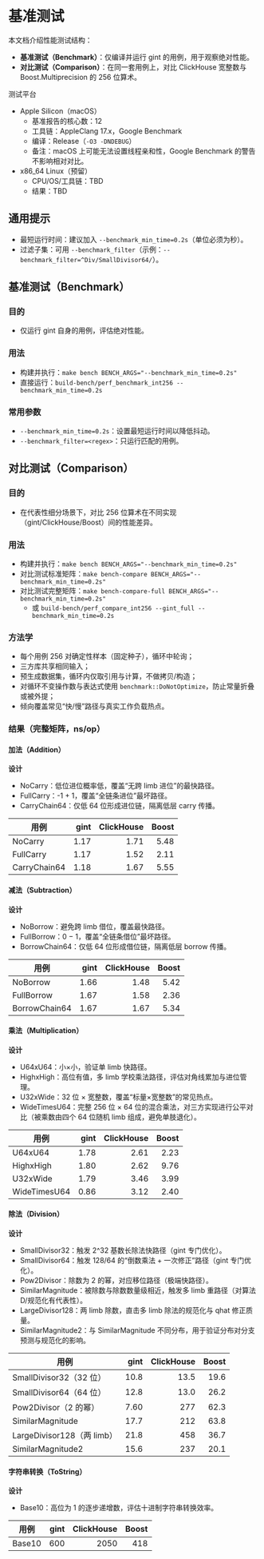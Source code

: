 # 基准测试

本文档介绍性能测试结构：
- **基准测试（Benchmark）**：仅编译并运行 gint 的用例，用于观察绝对性能。
- **对比测试（Comparison）**：在同一套用例上，对比 ClickHouse 宽整数与 Boost.Multiprecision 的 256 位算术。

测试平台
- Apple Silicon（macOS）
  - 基准报告的核心数：12
  - 工具链：AppleClang 17.x，Google Benchmark
  - 编译：Release（`-O3 -DNDEBUG`）
  - 备注：macOS 上可能无法设置线程亲和性，Google Benchmark 的警告不影响相对对比。
- x86_64 Linux（预留）
  - CPU/OS/工具链：TBD
  - 结果：TBD

## 通用提示
- 最短运行时间：建议加入 `--benchmark_min_time=0.2s`（单位必须为秒）。
- 过滤子集：可用 `--benchmark_filter`（示例：`--benchmark_filter=^Div/SmallDivisor64/`）。

## 基准测试（Benchmark）

### 目的
- 仅运行 gint 自身的用例，评估绝对性能。

### 用法
- 构建并执行：`make bench BENCH_ARGS="--benchmark_min_time=0.2s"`
- 直接运行：`build-bench/perf_benchmark_int256 --benchmark_min_time=0.2s`

### 常用参数
- `--benchmark_min_time=0.2s`：设置最短运行时间以降低抖动。
- `--benchmark_filter=<regex>`：只运行匹配的用例。

## 对比测试（Comparison）

### 目的
- 在代表性细分场景下，对比 256 位算术在不同实现（gint/ClickHouse/Boost）间的性能差异。

### 用法
- 构建并执行：`make bench BENCH_ARGS="--benchmark_min_time=0.2s"`
- 对比测试标准矩阵：`make bench-compare BENCH_ARGS="--benchmark_min_time=0.2s"`
- 对比测试完整矩阵：`make bench-compare-full BENCH_ARGS="--benchmark_min_time=0.2s"`
  - 或 `build-bench/perf_compare_int256 --gint_full --benchmark_min_time=0.2s`

### 方法学
- 每个用例 256 对确定性样本（固定种子），循环中轮询；
- 三方库共享相同输入；
- 预生成数据集，循环内仅取引用与计算，不做拷贝/构造；
- 对循环不变操作数与表达式使用 `benchmark::DoNotOptimize`，防止常量折叠或被外提；
- 倾向覆盖常见“快/慢”路径与真实工作负载热点。

### 结果（完整矩阵，ns/op）

#### 加法（Addition）

**设计**
- NoCarry：低位进位概率低，覆盖“无跨 limb 进位”的最快路径。
- FullCarry：-1 + 1，覆盖“全链条进位”最坏路径。
- CarryChain64：仅低 64 位形成进位链，隔离低层 carry 传播。

| 用例            | gint | ClickHouse | Boost |
| --------------- | ---: | ---------: | ----: |
| NoCarry         | 1.17 |       1.71 |  5.48 |
| FullCarry       | 1.17 |       1.52 |  2.11 |
| CarryChain64    | 1.18 |       1.67 |  5.55 |

#### 减法（Subtraction）

**设计**
- NoBorrow：避免跨 limb 借位，覆盖最快路径。
- FullBorrow：0 − 1，覆盖“全链条借位”最坏路径。
- BorrowChain64：仅低 64 位形成借位链，隔离低层 borrow 传播。

| 用例            | gint | ClickHouse | Boost |
| --------------- | ---: | ---------: | ----: |
| NoBorrow        | 1.66 |       1.48 |  5.42 |
| FullBorrow      | 1.67 |       1.58 |  2.36 |
| BorrowChain64   | 1.67 |       1.67 |  5.34 |

#### 乘法（Multiplication）

**设计**
- U64xU64：小×小，验证单 limb 快路径。
- HighxHigh：高位有值，多 limb 学校乘法路径，评估对角线累加与进位管理。
- U32xWide：32 位 × 宽整数，覆盖“标量×宽整数”的常见热点。
- WideTimesU64：完整 256 位 × 64 位的混合乘法，对三方实现进行公平对比（被乘数由四个 64 位随机 limb 组成，避免单肢退化）。

| 用例        | gint | ClickHouse | Boost |
| ----------- | ---: | ---------: | ----: |
| U64xU64     | 1.78 |       2.61 |  2.23 |
| HighxHigh   | 1.80 |       2.62 |  9.76 |
| U32xWide    | 1.79 |       3.46 |  3.99 |
| WideTimesU64| 0.86 |       3.12 |  2.40 |

#### 除法（Division）

**设计**
- SmallDivisor32：触发 2^32 基数长除法快路径（gint 专门优化）。
- SmallDivisor64：触发 128/64 的“倒数乘法 + 一次修正”路径（gint 专门优化）。
- Pow2Divisor：除数为 2 的幂，对应移位路径（极端快路径）。
- SimilarMagnitude：被除数与除数数量级相近，触发多 limb 重路径（对算法 D/规范化有代表性）。
- LargeDivisor128：两 limb 除数，直击多 limb 除法的规范化与 qhat 修正质量。
- SimilarMagnitude2：与 SimilarMagnitude 不同分布，用于验证分布对分支预测与规范化的影响。

| 用例                       | gint | ClickHouse | Boost |
| -------------------------- | ---: | ---------: | ----: |
| SmallDivisor32（32 位）    | 10.8 |       13.5 |  19.6 |
| SmallDivisor64（64 位）    | 12.8 |       13.0 |  26.2 |
| Pow2Divisor（2 的幂）      | 7.60 |        277 |  62.3 |
| SimilarMagnitude           | 17.7 |        212 |  63.8 |
| LargeDivisor128（两 limb） | 21.8 |        458 |  36.7 |
| SimilarMagnitude2          | 15.6 |        237 |  20.1 |

#### 字符串转换（ToString）

**设计**
- Base10：高位为 1 的逐步递增数，评估十进制字符串转换效率。

| 用例    | gint | ClickHouse | Boost |
| ------- | ---: | ---------: | ----: |
| Base10  | 600  |      2050  |   418 |
